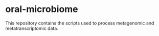 # oral-microbiome
 
This repository contains the scripts used to process metagenomic and metatranscriptomic data.